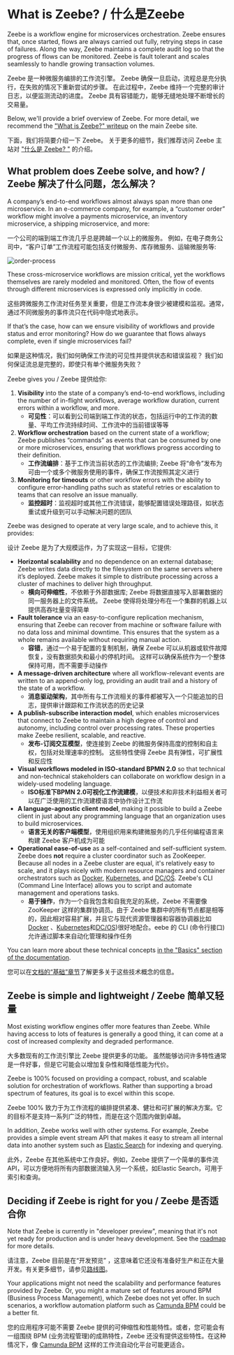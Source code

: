 # What is Zeebe? / 什么是Zeebe

Zeebe is a workflow engine for microservices orchestration. Zeebe ensures that, once started, flows are always carried out fully, retrying steps in case of failures. Along the way, Zeebe maintains a complete audit log so that the progress of flows can be monitored. Zeebe is fault tolerant and scales seamlessly to handle growing transaction volumes.

Zeebe 是一种微服务编排的工作流引擎。 Zeebe 确保一旦启动，流程总是充分执行，在失败的情况下重新尝试的步骤。 在此过程中，Zeebe 维持一个完整的审计日志，以便监测流动的进度。 Zeebe 具有容错能力，能够无缝地处理不断增长的交易量。

Below, we'll provide a brief overview of Zeebe. For more detail, we recommend the ["What is Zeebe?" writeup](https://zeebe.io/what-is-zeebe) on the main Zeebe site.

下面，我们将简要介绍一下 Zeebe。 关于更多的细节，我们推荐访问 Zeebe 主站对 ["什么是 Zeebe? "](https://zeebe.io/what-is-zeebe) 的介绍。

## What problem does Zeebe solve, and how? / Zeebe 解决了什么问题，怎么解决？
A company’s end-to-end workflows almost always span more than one microservice. In an e-commerce company, for example, a “customer order” workflow might involve a payments microservice, an inventory microservice, a shipping microservice, and more:

一个公司的端到端工作流几乎总是跨越一个以上的微服务。 例如，在电子商务公司中，“客户订单”工作流程可能包括支付微服务、库存微服务、运输微服务等:

![order-process](/introduction/order-process.png)

These cross-microservice workflows are mission critical, yet the workflows themselves are rarely modeled and monitored. Often, the flow of events through different microservices is expressed only implicitly in code.

这些跨微服务工作流对任务至关重要，但是工作流本身很少被建模和监视。通常，通过不同微服务的事件流只在代码中隐式地表示。

If that’s the case, how can we ensure visibility of workflows and provide status and error monitoring? How do we guarantee that flows always complete, even if single microservices fail?

如果是这种情况，我们如何确保工作流的可见性并提供状态和错误监视？ 我们如何保证流总是完整的，即使只有单个微服务失败？

Zeebe gives you / Zeebe 提供给你:

1. **Visibility** into the state of a company’s end-to-end workflows, including the number of in-flight workflows, average workflow duration, current errors within a workflow, and more.
    - **可见性**：可以看到公司端到端工作流的状态，包括运行中的工作流的数量、平均工作流持续时间、工作流中的当前错误等等
2. **Workflow orchestration** based on the current state of a workflow; Zeebe publishes “commands” as events that can be consumed by one or more microservices, ensuring that workflows progress according to their definition.
    - **工作流编排**：基于工作流当前状态的工作流编排; Zeebe 将“命令”发布为可由一个或多个微服务使用的事件，确保工作流按照其定义进行
3. **Monitoring for timeouts** or other workflow errors with the ability to configure error-handling paths such as stateful retries or escalation to teams that can resolve an issue manually.
    - **监控超时**：监视超时或其他工作流错误，能够配置错误处理路径，如状态重试或升级到可以手动解决问题的团队

Zeebe was designed to operate at very large scale, and to achieve this, it provides:

设计 Zeebe 是为了大规模运作，为了实现这一目标，它提供:

* **Horizontal scalability** and no dependence on an external database; Zeebe writes data directly to the filesystem on the same servers where it’s deployed. Zeebe makes it simple to distribute processing across a cluster of machines to deliver high throughput.
    - **横向可伸缩性**，不依赖于外部数据库; Zeebe 将数据直接写入部署数据的同一服务器上的文件系统。 Zeebe 使得将处理分布在一个集群的机器上以提供高吞吐量变得简单
* **Fault tolerance** via an easy-to-configure replication mechanism, ensuring that Zeebe can recover from machine or software failure with no data loss and minimal downtime. This ensures that the system as a whole remains available without requiring manual action.
    - **容错**，通过一个易于配置的复制机制，确保 Zeebe 可以从机器或软件故障恢复，没有数据损失和最小的停机时间。 这样可以确保系统作为一个整体保持可用，而不需要手动操作
* **A message-driven architecture** where all workflow-relevant events are written to an append-only log, providing an audit trail and a history of the state of a workflow.
    - **消息驱动架构**，其中所有与工作流相关的事件都被写入一个只能追加的日志，提供审计跟踪和工作流状态的历史记录
* **A publish-subscribe interaction model**, which enables microservices that connect to Zeebe to maintain a high degree of control and autonomy, including control over processing rates. These properties make Zeebe resilient, scalable, and reactive.
    - **发布-订阅交互模型**，使连接到 Zeebe 的微服务保持高度的控制和自主权，包括对处理速率的控制。 这些特性使得 Zeebe 具有弹性，可扩展性和反应性
* **Visual workflows modeled in ISO-standard BPMN 2.0** so that technical and non-technical stakeholders can collaborate on workflow design in a widely-used modeling language.
    - **ISO标准下BPMN 2.0可视化工作流建模**，以便技术和非技术利益相关者可以在广泛使用的工作流建模语言中协作设计工作流
* **A language-agnostic client model**, making it possible to build a Zeebe client in just about any programming language that an organization uses to build microservices.
    - **语言无关的客户端模型**，使用组织用来构建微服务的几乎任何编程语言来构建 Zeebe 客户机成为可能
* **Operational ease-of-use** as a self-contained and self-sufficient system. Zeebe does **not** require a cluster coordinator such as ZooKeeper. Because all nodes in a Zeebe cluster are equal, it's relatively easy to scale, and it plays nicely with modern resource managers and container orchestrators such as [Docker](https://www.docker.com/), [Kubernetes](https://kubernetes.io/), and [DC/OS](https://dcos.io/). Zeebe's CLI (Command Line Interface) allows you to script and automate management and operations tasks.
    - **易于操作**，作为一个自我包含和自我充足的系统，Zeebe 不需要像 ZooKeeper 这样的集群协调员。由于 Zeebe 集群中的所有节点都是相等的，因此相对容易扩展，并且它与现代资源管理器和容器协调器比如[Docker](https://www.docker.com/) 、[Kubernetes](https://kubernetes.io/)和[DC/OS](https://dcos.io/))很好地配合。eebe 的 CLI (命令行接口)允许通过脚本来自动化管理和操作任务

You can learn more about these technical concepts [in the "Basics" section of the documentation](/basics/).

您可以在[文档的“基础”章节](/basics/)了解更多关于这些技术概念的信息。

## Zeebe is simple and lightweight / Zeebe 简单又轻量

Most existing workflow engines offer more features than Zeebe. While having access to lots of features is generally a good thing, it can come at a cost of increased complexity and degraded performance.

大多数现有的工作流引擎比 Zeebe 提供更多的功能。 虽然能够访问许多特性通常是一件好事，但是它可能会以增加复杂性和降低性能为代价。

Zeebe is 100% focused on providing a compact, robust, and scalable solution for orchestration of workflows. Rather than supporting a broad spectrum of features, its goal is to excel within this scope.

Zeebe 100% 致力于为工作流程的编排提供紧凑、健壮和可扩展的解决方案。它的目标不是支持一系列广泛的特性，而是在这个范围内做到卓越。

In addition, Zeebe works well with other systems. For example, Zeebe provides a simple event stream API that makes it easy to stream all internal data into another system such as [Elastic Search](https://www.elastic.co/) for indexing and querying.

此外，Zeebe 在其他系统中工作良好。例如，Zeebe 提供了一个简单的事件流 API，可以方便地将所有内部数据流输入另一个系统，如Elastic Search，可用于索引和查询。

## Deciding if Zeebe is right for you / Zeebe 是否适合你

Note that Zeebe is currently in "developer preview", meaning that it's not yet ready for production and is under heavy development. See the [roadmap](https://zeebe.io/roadmap/) for more details.

请注意，Zeebe 目前是在“开发预览” ，这意味着它还没有准备好生产和正在大量开发。有关更多细节，请参见[路线图](https://zeebe.io/roadmap/)。

Your applications might not need the scalability and performance features provided by Zeebe. Or, you might a mature set of features around BPM (Business Process Management), which Zeebe does not yet offer. In such scenarios, a workflow automation platform such as [Camunda BPM](https://camunda.org) could be a better fit.

您的应用程序可能不需要 Zeebe 提供的可伸缩性和性能特性。或者，您可能会有一组围绕 BPM (业务流程管理)的成熟特性，Zeebe 还没有提供这些特性。在这种情况下，像 [Camunda BPM](https://camunda.org) 这样的工作流自动化平台可能更适合。
